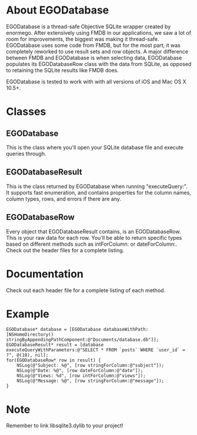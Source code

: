 # About EGODatabase
EGODatabase is a thread-safe Objective SQLite wrapper created by enormego.  After extensively using FMDB in our applications, we saw a lot of room for improvements, the biggest was making it thread-safe.  EGODatabase uses some code from FMDB, but for the most part, it was completely reworked to use result sets and row objects.  A major difference between FMDB and EGODatabase is when selecting data, EGODatabase populates its EGODatabaseRow class with the data from SQLite, as opposed to retaining the SQLite results like FMDB does.

EGODatabase is tested to work with with all versions of iOS and Mac OS X 10.5+.

# Classes
## EGODatabase
This is the class where you'll open your SQLite database file and execute queries through.

## EGODatabaseResult
This is the class returned by EGODatabase when running "executeQuery:".  It supports fast enumeration, and contains properties for the column names, column types, rows, and errors if there are any.

## EGODatabaseRow
Every object that EGODatabaseResult contains, is an EGODatabaseRow.  This is your raw data for each row.  You'll be able to return specific types based on different methods such as intForColumn: or dateForColumn:.  Check out the header files for a complete listing.

# Documentation
Check out each header file for a complete listing of each method.

# Example
	EGODatabase* database = [EGODatabase databaseWithPath:[NSHomeDirectory() stringByAppendingPathComponent:@"Documents/database.db"]];
	EGODatabaseResult* result = [database executeQueryWithParameters:@"SELECT * FROM `posts` WHERE `user_id` = ?", @(10), nil];
	for(EGODatabaseRow* row in result) {
		NSLog(@"Subject: %@", [row stringForColumn:@"subject"]);
		NSLog(@"Date: %@", [row dateForColumn:@"date"]);
		NSLog(@"Views: %d", [row intForColumn:@"views"]);
		NSLog(@"Message: %@", [row stringForColumn:@"message"]);
	}
	
# Note
Remember to link libsqlite3.dylib to your project!